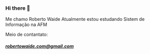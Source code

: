 ### Hi there 👋


Me chamo Roberto Waide
Atualmente estou estudando Sistem de Informação na AFM

Meio de contantato:
##### robertowaide.com@gmail.com
<!--
**RobertoWaide/RobertoWaide** is a ✨ _special_ ✨ repository because its `README.md` (this file) appears on your GitHub profile.

Here are some ideas to get you started:

- 🔭 I’m currently working on ...
- 🌱 I’m currently learning ...
- 👯 I’m looking to collaborate on ...
- 🤔 I’m looking for help with ...
- 💬 Ask me about ...
- 📫 How to reach me: ...
- 😄 Pronouns: ...
- ⚡ Fun fact: ...
-->
